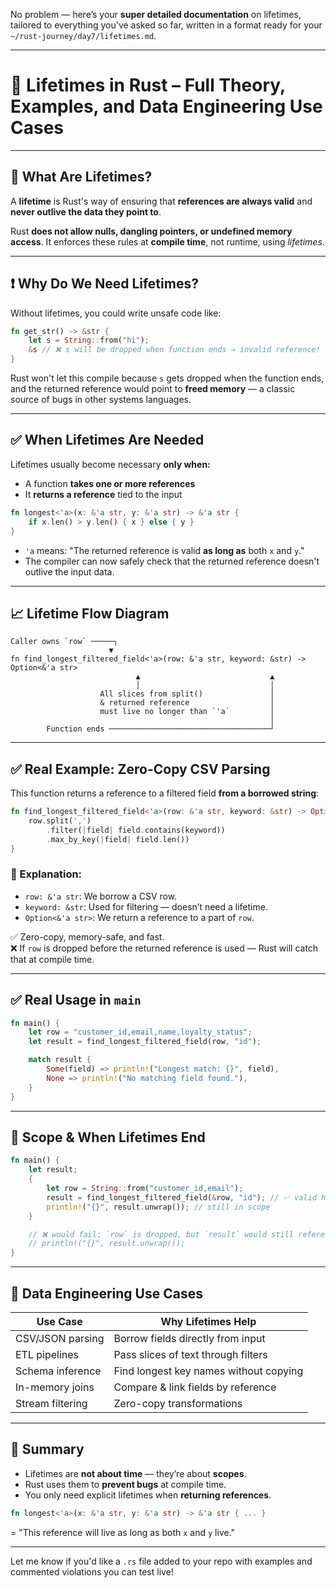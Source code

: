 No problem — here’s your **super detailed documentation** on lifetimes, tailored to everything you've asked so far, written in a format ready for your `~/rust-journey/day7/lifetimes.md`.

---

# 🔐 Lifetimes in Rust – Full Theory, Examples, and Data Engineering Use Cases

---

## 🧠 What Are Lifetimes?

A **lifetime** is Rust's way of ensuring that **references are always valid** and **never outlive the data they point to**.

Rust **does not allow nulls, dangling pointers, or undefined memory access**. It enforces these rules at **compile time**, not runtime, using *lifetimes*.

---

## ❗ Why Do We Need Lifetimes?

Without lifetimes, you could write unsafe code like:

```rust
fn get_str() -> &str {
    let s = String::from("hi");
    &s // ❌ s will be dropped when function ends → invalid reference!
}
```

Rust won't let this compile because `s` gets dropped when the function ends, and the returned reference would point to **freed memory** — a classic source of bugs in other systems languages.

---

## ✅ When Lifetimes Are Needed

Lifetimes usually become necessary **only when:**

- A function **takes one or more references**
- It **returns a reference** tied to the input

```rust
fn longest<'a>(x: &'a str, y: &'a str) -> &'a str {
    if x.len() > y.len() { x } else { y }
}
```

- `'a` means: "The returned reference is valid **as long as** both `x` and `y`."
- The compiler can now safely check that the returned reference doesn't outlive the input data.

---

## 📈 Lifetime Flow Diagram

```
Caller owns `row` ─────┐
                      ▼
fn find_longest_filtered_field<'a>(row: &'a str, keyword: &str) -> Option<&'a str>
                            ▲                             ▲
                            │                             │
                    All slices from split()               │
                    & returned reference                  │
                    must live no longer than `'a`         │
                                                          │
        Function ends ────────────────────────────────────┘
```

---

## ✅ Real Example: Zero-Copy CSV Parsing

This function returns a reference to a filtered field **from a borrowed string**:

```rust
fn find_longest_filtered_field<'a>(row: &'a str, keyword: &str) -> Option<&'a str> {
    row.split(',')
        .filter(|field| field.contains(keyword))
        .max_by_key(|field| field.len())
}
```

### 🧠 Explanation:
- `row: &'a str`: We borrow a CSV row.
- `keyword: &str`: Used for filtering — doesn’t need a lifetime.
- `Option<&'a str>`: We return a reference to a part of `row`.

✅ Zero-copy, memory-safe, and fast.  
❌ If `row` is dropped before the returned reference is used — Rust will catch that at compile time.

---

## ✅ Real Usage in `main`

```rust
fn main() {
    let row = "customer_id,email,name,loyalty_status";
    let result = find_longest_filtered_field(row, "id");

    match result {
        Some(field) => println!("Longest match: {}", field),
        None => println!("No matching field found."),
    }
}
```

---

## 🧪 Scope & When Lifetimes End

```rust
fn main() {
    let result;
    {
        let row = String::from("customer_id,email");
        result = find_longest_filtered_field(&row, "id"); // ✅ valid here
        println!("{}", result.unwrap()); // still in scope
    }

    // ❌ would fail: `row` is dropped, but `result` would still reference it
    // println!("{}", result.unwrap());
}
```

---

## 🧰 Data Engineering Use Cases

| Use Case                      | Why Lifetimes Help                     |
|------------------------------|----------------------------------------|
| CSV/JSON parsing             | Borrow fields directly from input      |
| ETL pipelines                | Pass slices of text through filters    |
| Schema inference             | Find longest key names without copying |
| In-memory joins              | Compare & link fields by reference     |
| Stream filtering             | Zero-copy transformations              |

---

## 🧾 Summary

- Lifetimes are **not about time** — they’re about **scopes**.
- Rust uses them to **prevent bugs** at compile time.
- You only need explicit lifetimes when **returning references**.

```rust
fn longest<'a>(x: &'a str, y: &'a str) -> &'a str { ... }
```

= "This reference will live as long as both `x` and `y` live."

---

Let me know if you'd like a `.rs` file added to your repo with examples and commented violations you can test live!